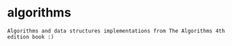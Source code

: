 # algorithms
`Algorithms and data structures implementations from The Algorithms 4th edition book :)`
